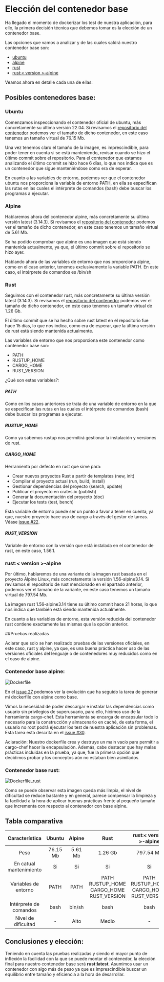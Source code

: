 # Elección del contenedor base

Ha llegado el momento de dockerizar los test de nuestra aplicación, para ello, la primera decisión técnica que debemos tomar es la elección de un contenedor base.


Las opciones que vamos a analizar y de las cuales saldrá nuestro contenedor base son:

- [ubuntu](https://hub.docker.com/_/ubuntu)
- [alpine](https://hub.docker.com/_/alpine)
- [rust](https://hub.docker.com/_/rust)
- [rust:< version >-alpine](https://hub.docker.com/_/rust)

Veamos ahora en detalle cada una de ellas:

## Posibles contenedores base:

### Ubuntu

Comenzamos inspeccionando el contenedor oficial de ubuntu, más concretamente su última versión 22.04. Si revisamos el [repositorio del contenedor](https://github.com/docker-library/repo-info/tree/master/repos/ubuntu) podemos ver el tamaño de dicho contenedor, en este caso tenemos un tamaño virtual de 76.15 Mb.

Una vez tenemos claro el tamaño de la imagen, es imprescindible, para poder tener en cuenta si se está manteniendo, revisar cuando se hizo el último commit sobre el repositorio. Para el contenedor que estamos analizando el último commit se hizo hace 6 días, lo que nos indica que es un contenedor que sigue manteniéndose como era de esperar.

En cuanto a las variables de entorno, podemos ver que el contenedor ubuntu nos proporciona la variable de entorno PATH, en ella se especifican las rutas en las cuales el intérprete de comandos (bash) debe buscar los programas a ejecutar.

### Alpine

Hablaremos ahora del contenedor alpine, más concretamente su última versión latest (3.14.3). Si revisamos el [repositorio del contenedor](https://github.com/docker-library/repo-info/tree/master/repos/alpine) podemos ver el tamaño de dicho contenedor, en este caso tenemos un tamaño virtual de 5.61 Mb.

Se ha podido comprobar que alpine es una imagen que está siendo mantenida actualmente, ya que, el último commit sobre el repositorio se hizo ayer.

Hablando ahora de las variables de entorno que nos proporciona alpine, como en el caso anterior, tenemos exclusivamente la variable PATH. En este caso, el intérprete de comandos es /bin/sh

### Rust

Seguimos con el contenedor rust, más concretamente su última versión latest (3.14.3). Si revisamos el [repositorio del contenedor](https://github.com/docker-library/repo-info/tree/master/repos/alpine) podemos ver el tamaño de dicho contenedor, en este caso tenemos un tamaño virtual de 1.26 Gb.

El último commit que se ha hecho sobre rust latest en el repositorio fue hace 15 días, lo que nos indica, como era de esperar, que la última versión de rust está siendo mantenida actualmente.

Las variables de entorno que nos proporciona este contenedor como contenedor base son:

- PATH
- RUSTUP_HOME
- CARGO_HOME
- RUST_VERSION

¿Qué son estas variables?:

##### PATH

Como en los casos anteriores se trata de una variable de entorno en la que se especifican las rutas en las cuales el intérprete de comandos (bash) debe buscar los programas a ejecutar.

##### RUSTUP_HOME

Como ya sabemos rustup nos permitirá gestionar la instalación y versiones de rust.

##### CARGO_HOME

Herramienta por defecto en rust que sirve para:

- Crear nuevos proyectos Rust a partir de templates (new, init)
- Compilar el proyecto actual (run, build, install)
- Gestionar dependencias del proyecto (search, update)
- Publicar el proyecto en crates.io (publish)
- Generar la documentación del proyecto (doc)
- Ejecutar los tests (test, bench)

Esta variable de entorno puede ser un punto a favor a tener en cuenta, ya que, nuestro proyecto hace uso de cargo a través del gestor de tareas. Véase [issue #22](https://github.com/vtt0001/NewPhone/issues/22).

##### RUST_VERSION

Variable de entorno con la versión que está instalada en el contenedor de rust, en este caso, 1.56.1.

### rust:< version >-alpine

Por último, hablaremos de una variante de la imagen rust basada en el proyecto Alpine Linux, más concretamente la versión 1.56-alpine3.14. Si revisamos el repositorio de rust mencionado en el apartado anterior, podemos ver el tamaño de la variante, en este caso tenemos un tamaño virtual de 797.54 Mb.

La imagen rust 1.56-alpine3.14 tiene su último commit hace 21 horas, lo que nos indica que también está siendo mantenida actualmente.

En cuanto a las variables de entorno, esta versión reducida del contenedor rust contiene exactamente las mismas que la opción anterior.

##Pruebas realizadas

Aclarar que solo se han realizado pruebas de las versiones oficiales, en este caso, rust y alpine, ya que, es una buena práctica hacer uso de las versiones oficiales del lenguaje o de contenedores muy reducidos como en el caso de alpine.

### Contenedor base alpine:

![Dockerfile](https://github.com/vtt0001/NewPhone/blob/main/Img/Dockerfile.png)

En el [issue 27](https://github.com/vtt0001/NewPhone/issues/27) podemos ver la evolución que ha seguido la tarea de generar mi dockerfile con alpine como base.

Vimos la necesidad de poder descargar e instalar las dependencias como usuario sin privilegios de superusuario, para ello, hicimos uso de la herramienta cargo-chef. Esta herramienta se encarga de encapsular todo lo necesario para la construcción y almacenarlo en caché, de esta forma, el usuario no root podrá ejecutar los test de nuestra aplicación sin problemas. Esta tarea está descrita en el [issue #30](https://github.com/vtt0001/NewPhone/issues/30).

Aclaración: Nuestro dockerfile crea y destruye un main vacío para permitir a cargo-chef hacer la encapsulación. Además, cabe destacar que hay malas prácticas incluidas en la prueba, ya que, fue la primera opción que decidimos probar y los conceptos aún no estaban bien asimilados.

### Contenedor base rust:

![Dockerfile_rust](https://github.com/vtt0001/NewPhone/blob/main/Img/Dockerfile_rust.png)

Como se puede observar esta imagen queda más limpia, el nivel de dificultad se reduce bastante y en general, parece compensar la limpieza y la facilidad a la hora de aplicar buenas prácticas frente al pequeño tamaño que incrementa con respecto al contenedor con base alpine.


## Tabla comparativa

| Característica | Ubuntu | Alpine | Rust | rust:< version >-alpine |
|:--------------:|:------:|:------:|:----:|:-----------------------:|
| Peso           |76.15 Mb|5.61 Mb|1.26 Gb|797.54 Mb|
| En catual mantenimiento|Si|Si|Si|Si|
| Variables de entorno|PATH|PATH|PATH<br/>RUSTUP_HOME<br/>CARGO_HOME<br/>RUST_VERSION|PATH<br/>RUSTUP_HOME<br/>CARGO_HOME<br/>RUST_VERSION|
| Intérprete de comandos|bash|bin/sh|bash|bash|
| Nivel de dificultad|-|Alto|Medio|-|


## Conclusiones y elección:

Teniendo en cuenta las pruebas realizadas y siendo el mayor punto de inflexión la facilidad con la que se puede montar el contenedor, la elección final para nuestro contenedor base será **rust:latest**. Asumimos usar un contenedor con algo más de peso ya que es imprescindible buscar un equilibrio entre tamaño y eficiencia a la hora de desarrollar.

